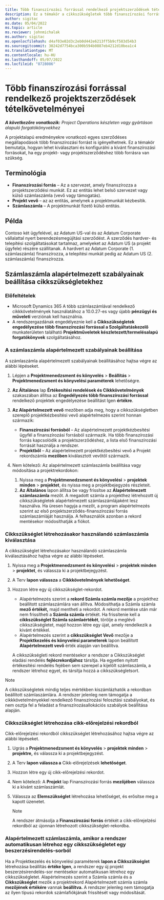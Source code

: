 ```yaml
---
title: Több finanszírozási forrással rendelkező projektszerződések tételkövetelményei
description: Ez a témakör a cikkszükségletek több finanszírozási forrással való konfigurálásáról és használatáról nyújt tájékoztatást.
author: sigitac
ms.date: 05/04/2022
ms.topic: article
ms.reviewer: johnmichalak
ms.author: sigitac
ms.openlocfilehash: d4af03e02d3c2eb0d442e6213ff5b9cf583d54b3
ms.sourcegitcommit: 30242d7754bca300b594b0887eb4212d10bea1c4
ms.translationtype: MT
ms.contentlocale: hu-HU
ms.lasthandoff: 05/07/2022
ms.locfileid: "8728086"
---
```

# <a name="item-requirements-for-project-contracts-with-multiple-funding-sources"></a>Több finanszírozási forrással rendelkező projektszerződések tételkövetelményei

_**A következőre vonatkozik:** Project Operations készleten vagy gyártáson alapuló forgatókönyvekhez_

A projektalapú eredményekre vonatkozó egyes szerződéses megállapodások több finanszírozási forrást is igényelhetnek. Ez a témakör bemutatja, hogyan lehet kiválasztani és konfigurálni a kívánt finanszírozási forrásokat, ha egy projekt- vagy projektszerződéshez több forrásra van szükség.

## <a name="terminology"></a>Terminológia

- **Finanszírozási forrás** – Az a szervezet, amely finanszírozza a projektszerződési munkát. Ez az entitás lehet belső szervezet vagy külső számlaszámla (vevő vagy támogatás).
- **Projekt vevő** – az az entitás, amelynek a projektmunkát kézbesítik.
- **Számlaszámla** – A projektmunkát fizető külső entitás.

## <a name="example"></a>Példa

Contoso két ügyfelével, az Adatum US-val és az Adatum Corporate vállalattal nyert berendezésmegújítási szerződést. A szerződés hardver- és telepítési szolgáltatásokat tartalmaz, amelyeket az Adatum US (a projekt ügyfele) részére szállítanak. A hardvert az Adatum Corporate (1. számlaszámla) finanszírozza, a telepítési munkát pedig az Adatum US (2. számlaszámla) finanszírozza.

## <a name="set-up-invoice-account-defaulting-rules-for-item-requirements"></a>Számlaszámla alapértelmezett szabályainak beállítása cikkszükségletekhez

### <a name="prerequisites"></a>Előfeltételek

- Microsoft Dynamics 365 A több számlaszámlával rendelkező cikkkövetelmények használatához a 10.0.27-es vagy újabb **pénzügyi és műveleti** verziónak kell használnia.
- A rendszergazdának engedélyeznie kell a **Cikkszükségletek engedélyezése több finanszírozási forrással a Szolgáltatáskezelő** munkaterületen található **Projektműveletek készletezett/termelésalapú forgatókönyvek** szolgáltatásához.

### <a name="set-up-the-invoice-account-defaulting-rules"></a>A számlaszámla alapértelmezett szabályainak beállítása

A számlaszámla alapértelmezett szabályainak beállításához hajtsa végre az alábbi lépéseket.

1. Lépjen a **Projektmenedzsment és könyvelés** \> **Beállítás** \> **Projektmenedzsment és könyvelési paraméterek** lehetőségre.
1. **Az Általános** lap **Értékesítési rendelések és Cikkkövetelmények** szakaszában állítsa az **Engedélyezés több finanszírozási forrással** rendelkező projektek engedélyezése beállítást Igen **értékre**.
1. **Az Alapértelmezett vevő** mezőben adja meg, hogy a cikkszükségletben szereplő projektkézbesítési vevő alapértelmezés szerint honnan származik:

    - **Finanszírozási forrásból** – Az alapértelmezett projektkézbesítési ügyfél a finanszírozási forrásból származik. Ha több finanszírozási forrás kapcsolódik a projektszerződéshez, a lista első finanszírozási forrását használja a rendszer.
    - **Projektből** – Az alapértelmezett projektkézbesítési vevő a Projekt rekordszámla **mezőben** kiválasztott vevőtől származik.

1. Nem kötelező: Az alapértelmezett számlaszámla beállítása vagy módosítása a projektrekordokon:

    1. Nyissa meg a **Projektmenedzsment és könyvelési** \> **projektek minden** \> **projektet**, és nyissa meg a projektbejegyzés részleteit.
    2. **Az Általános** lapon állítsa be vagy frissítse az **Alapértelmezett számlaszámla** mezőt. A megadott számla a projekthez létrehozott új cikkszükségletek alapértelmezett számlaszámlájaként lesz használva. Ha üresen hagyja a mezőt, a program alapértelmezés szerint az első projektszerződés-finanszírozási forrás számlaszámláját használja. A felhasználók azonban a rekord mentésekor módosíthatják a fiókot.

### <a name="select-the-invoice-account-to-use-when-you-create-an-item-requirement"></a>Cikkszükséglet létrehozásakor használandó számlaszámla kiválasztása

A cikkszükséglet létrehozásakor használandó számlaszámla kiválasztásához hajtsa végre az alábbi lépéseket.

1. Nyissa meg a **Projektmenedzsment és könyvelési** \> **projektek minden** \> **projektet**, és válassza ki a projektbejegyzést.
1. A Terv **lapon válassza** a **Cikkkövetelmények lehetőséget**.
1. Hozzon létre egy új cikkszükséglet-rekordot.

    - Alapértelmezés szerint a **rekord Számla számla mezője** a projekthez beállított számlaszámlára van állítva. Módosíthatja a Számla számla **mező értékét,** majd mentheti a rekordot. A rekord mentése után már nem frissítheti a **Számla számla** értékét. Ha frissítenie kell a **cikkszükséglet Számla számlaértékét**, törölje a meglévő cikkszükségletet, majd hozzon létre egy újat, amely rendelkezik a kívánt értékkel.
    - Alapértelmezés szerint a **cikkszükséglet Vevő** mezője a **Projektkezelés és könyvelési paraméterek** lapon beállított **Alapértelmezett vevő** érték alapján van beállítva.

    A cikkszükségleti rekord mentésekor a rendszer a Cikkszükséglet eladási rendelés **fejlécrekordjához** társítja. Ha egyetlen nyitott értékesítési rendelés fejében sem szerepel a kijelölt számlaszámla, a rendszer létrehoz egyet, és társítja hozzá a cikkszükségletsort.

> [!NOTE]
> A cikkszükségletek mindig teljes mértékben kiszámlázhatók a rekordban beállított számlaszámlára. A rendszer jelenleg nem támogatja a cikkkövetelményekkel rendelkező finanszírozási felosztási szabályokat, és nem osztja fel a feladást a finanszírozásallokációs szabályok beállítása alapján.

### <a name="create-an-item-requirement-from-an-item-forecast-record"></a>Cikkszükséglet létrehozása cikk-előrejelzési rekordból

Cikk-előrejelzési rekordból cikkszükséglet létrehozásához hajtsa végre az alábbi lépéseket.

1. Ugrás a **Projektmenedzsment és könyvelés** \> **projektek minden** \> **projektre,** és válassza ki a projektbejegyzést.
1. A Terv **lapon válassza a** Cikk-előrejelzések **lehetőséget**.
1. Hozzon létre egy új cikk-előrejelzési rekordot.
1. Nem kötelező: A **Projekt** lap Finanszírozási forrás **mezőjében** válassza ki a kívánt számlaszámlát.
1. Válassza az **Elemszükséglet** létrehozása lehetőséget, és erősítse meg a kapott üzenetet.

    > [!NOTE]
    > A rendszer átmásolja a **Finanszírozási forrás** értékét a cikk-előrejelzési rekordból az újonnan létrehozott cikkszükséglet-rekordba.

### <a name="default-invoice-account-when-the-system-automatically-creates-an-item-requirement-from-a-purchase-order-line"></a>Alapértelmezett számlaszámla, amikor a rendszer automatikusan létrehoz egy cikkszükségletet egy beszerzésirendelés-sorból

Ha a Projektkezelés és könyvelési paraméterek **lapon a** **Cikkszükséglet** létrehozása beállítás **értéke Igen**, a rendszer egy új projekt beszerzésirendelés-sor mentésekor automatikusan létrehoz egy cikkszükségletet. Alapértelmezés szerint a Számla számla és a **Cikkszükséglet** mezők a projektrekord Alapértelmezett számla számla **mezőjének értékére** vannak **beállítva.** A rendszer jelenleg nem támogatja az ilyen típusú rekordok számlafiókjának frissítését vagy módosítását.
